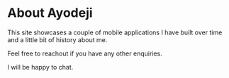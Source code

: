 # About Ayodeji

This site showcases a couple of mobile applications I have built over time and a little bit of history about me.

Feel free to reachout if you have any other enquiries.

I will be happy to chat.
